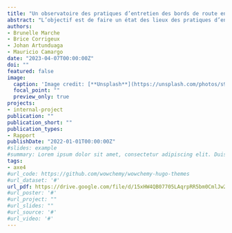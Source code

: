 ```yaml
---
title: "Un observatoire des pratiques d’entretien des bords de route en France"
abstract: "L’objectif est de faire un état des lieux des pratiques d’entretien des bords de route au niveau départemental dans le but d’identifier et de formaliser des scénarios d’entretien. Une enquête a été réalisée auprès de plus d’une vingtaine de conseils départementaux et ce rapport permet de compiler l’ensemble des résultats."
authors:
- Brunelle Marche
- Brice Corrigeux
- Johan Artunduaga
- Mauricio Camargo
date: "2023-04-07T00:00:00Z"
doi: ""
featured: false
image:
  caption: 'Image credit: [**Unsplash**](https://unsplash.com/photos/s9CC2SKySJM)'
  focal_point: ""
  preview_only: true
projects:
- internal-project
publication: ""
publication_short: ""
publication_types:
- Rapport
publishDate: "2022-01-01T00:00:00Z"
#slides: example
#summary: Lorem ipsum dolor sit amet, consectetur adipiscing elit. Duis posuere tellus ac convallis placerat. Proin tincidunt magna sed ex sollicitudin condimentum.
tags:
- axe4
#url_code: https://github.com/wowchemy/wowchemy-hugo-themes
#url_dataset: '#'
url_pdf: https://drive.google.com/file/d/15xHW4QB07705LAqrpRR5bm0CmlJw2Bjj/view?usp=drive_link
#url_poster: '#'
#url_project: ""
#url_slides: ""
#url_source: '#'
#url_video: '#'
---
```




